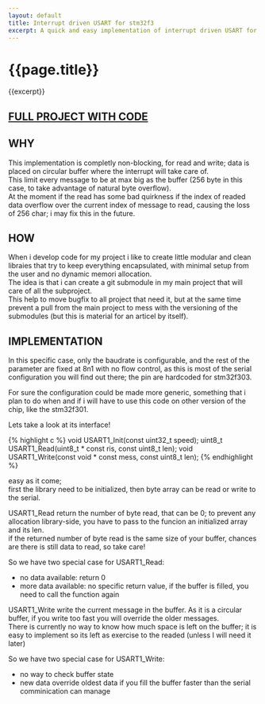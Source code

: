 ```yaml
---
layout: default
title: Interrupt driven USART for stm32f3
excerpt: A quick and easy implementation of interrupt driven USART for your project
---
```


# {{page.title}}

{{excerpt}}

## [FULL PROJECT WITH CODE](https://github.com/MauroMombelli/stm32f3-serial)

## WHY

This implementation is completly non-blocking, for read and write; data is placed on circular buffer where the interrupt will take care of.  
This limit every message to be at max big as the buffer (256 byte in this case, to take advantage of natural byte overflow).  
At the moment if the read has some bad quirkness if the index of readed data overflow over the current index of message to read, causing the loss of 256 char; i may fix this in the future. 

## HOW

When i develop code for my project i like to create little modular and clean libraies that try to keep everything encapsulated, with minimal setup from the user and no dynamic memori allocation.  
The idea is that i can create a git submodule in my main project that will care of all the subproject.  
This help to move bugfix to all project that need it, but at the same time prevent a pull from the main project to mess with the versioning of the submodules (but this is material for an articel by itself).  

## IMPLEMENTATION

In this specific case, only the baudrate is configurable, and the rest of the parameter are fixed at 8n1 with no flow control, as this is most of the serial configuration you will find out there; the pin are hardcoded for stm32f303.  
  
For sure the configuration could be made more generic, something that i plan to do when and if i will have to use this code on other version of the chip, like the stm32f301.  
  
Lets take a look at its interface!  

{% highlight c %}
void USART1_Init(const uint32_t speed);
uint8_t USART1_Read(uint8_t * const ris, const uint8_t len);
void USART1_Write(const void * const mess, const uint8_t len);
{% endhighlight %}

easy as it come;  
first the library need to be initialized, then byte array can be read or write to the serial.  
  
USART1_Read return the number of byte read, that can be 0; to prevent any allocation library-side, you have to pass to the funcion an initialized array and its len.  
if the returned number of byte read is the same size of your buffer, chances are there is still data to read, so take care!  
  
So we have two special case for USART1_Read:  

- no data available: return 0
- more data available: no specific return value, if the buffer is filled, you need to call the function again

USART1_Write write the current message in the buffer. As it is a circular buffer, if you write too fast you will override the older messages.  
There is currently no way to know how much space is left on the buffer; it is easy to implement so its left as exercise to the readed (unless I will need it later)  
  
So we have two special case for USART1_Write:  

- no way to check buffer state
- new data override oldest data if you fill the buffer faster than the serial comminication can manage
